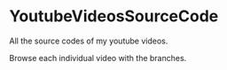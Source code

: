 # YoutubeVideosSourceCode
All the source codes of my youtube videos.

Browse each individual video with the branches.

